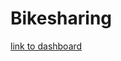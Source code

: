 # Bikesharing

[link to dashboard]("https://public.tableau.com/app/profile/u.gmaic/viz/BikeSharing_16746010605870/BikesharingStory?publish=yes")
